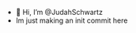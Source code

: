 - 👋 Hi, I’m @JudahSchwartz
- Im just making an init commit here

<!---
JudahSchwartz/JudahSchwartz is a ✨ special ✨ repository because its `README.md` (this file) appears on your GitHub profile.
You can click the Preview link to take a look at your changes.
--->
